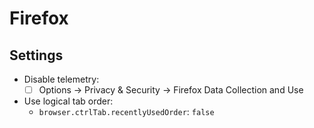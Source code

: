 # Firefox

## Settings

- Disable telemetry:
  - ☐ Options → Privacy & Security → Firefox Data Collection and Use
- Use logical tab order:
  - `browser.ctrlTab.recentlyUsedOrder`: `false`
